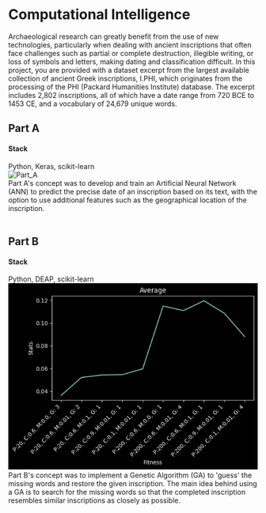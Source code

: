 # Computational Intelligence


Archaeological research can greatly benefit from the use of new technologies, particularly when dealing with ancient inscriptions that often face challenges such as partial or complete destruction, illegible writing, or loss of symbols and letters, making dating and classification difficult. In this project, you are provided with a dataset excerpt from the largest available collection of ancient Greek inscriptions, I.PHI, which originates from the processing of the PHI (Packard Humanities Institute) database. The excerpt includes 2,802 inscriptions, all of which have a date range from 720 BCE to 1453 CE, and a vocabulary of 24,679 unique words. <br/>

## Part A
#### Stack
Python, Keras, scikit-learn <br/>
![Part_A](Part%20A/Plots/Α3.png)<br/>
Part A's concept was to develop and train an Artificial Neural Network (ANN) to predict the precise date of an inscription based on its text, with the option to use additional features such as the geographical location of the inscription.
<br/><br/>

## Part B
#### Stack
Python, DEAP, scikit-learn <br/>
![Part_B](Part%20B/Average%20Fitness.png)<br/>
Part B's concept was to implement a Genetic Algorithm (GA) to 'guess' the missing words and restore the given inscription. The main idea behind using a GA is to search for the missing words so that the completed inscription resembles similar inscriptions as closely as possible.
